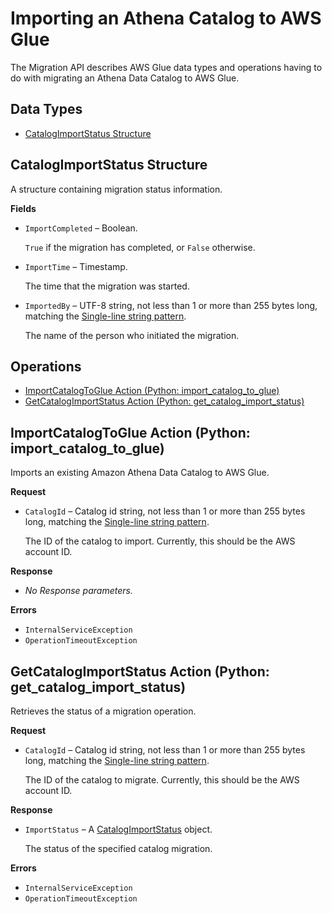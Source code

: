 # Importing an Athena Catalog to AWS Glue<a name="aws-glue-api-catalog-migration"></a>

The Migration API describes AWS Glue data types and operations having to do with migrating an Athena Data Catalog to AWS Glue\.

## Data Types<a name="aws-glue-api-catalog-migration-objects"></a>
+ [CatalogImportStatus Structure](#aws-glue-api-catalog-migration-CatalogImportStatus)

## CatalogImportStatus Structure<a name="aws-glue-api-catalog-migration-CatalogImportStatus"></a>

A structure containing migration status information\.

**Fields**
+ `ImportCompleted` – Boolean\.

  `True` if the migration has completed, or `False` otherwise\.
+ `ImportTime` – Timestamp\.

  The time that the migration was started\.
+ `ImportedBy` – UTF\-8 string, not less than 1 or more than 255 bytes long, matching the [Single-line string pattern](aws-glue-api-common.md#aws-glue-api-regex-oneLine)\.

  The name of the person who initiated the migration\.

## Operations<a name="aws-glue-api-catalog-migration-actions"></a>
+ [ImportCatalogToGlue Action \(Python: import\_catalog\_to\_glue\)](#aws-glue-api-catalog-migration-ImportCatalogToGlue)
+ [GetCatalogImportStatus Action \(Python: get\_catalog\_import\_status\)](#aws-glue-api-catalog-migration-GetCatalogImportStatus)

## ImportCatalogToGlue Action \(Python: import\_catalog\_to\_glue\)<a name="aws-glue-api-catalog-migration-ImportCatalogToGlue"></a>

Imports an existing Amazon Athena Data Catalog to AWS Glue\.

**Request**
+ `CatalogId` – Catalog id string, not less than 1 or more than 255 bytes long, matching the [Single-line string pattern](aws-glue-api-common.md#aws-glue-api-regex-oneLine)\.

  The ID of the catalog to import\. Currently, this should be the AWS account ID\.

**Response**
+ *No Response parameters\.*

**Errors**
+ `InternalServiceException`
+ `OperationTimeoutException`

## GetCatalogImportStatus Action \(Python: get\_catalog\_import\_status\)<a name="aws-glue-api-catalog-migration-GetCatalogImportStatus"></a>

Retrieves the status of a migration operation\.

**Request**
+ `CatalogId` – Catalog id string, not less than 1 or more than 255 bytes long, matching the [Single-line string pattern](aws-glue-api-common.md#aws-glue-api-regex-oneLine)\.

  The ID of the catalog to migrate\. Currently, this should be the AWS account ID\.

**Response**
+ `ImportStatus` – A [CatalogImportStatus](#aws-glue-api-catalog-migration-CatalogImportStatus) object\.

  The status of the specified catalog migration\.

**Errors**
+ `InternalServiceException`
+ `OperationTimeoutException`